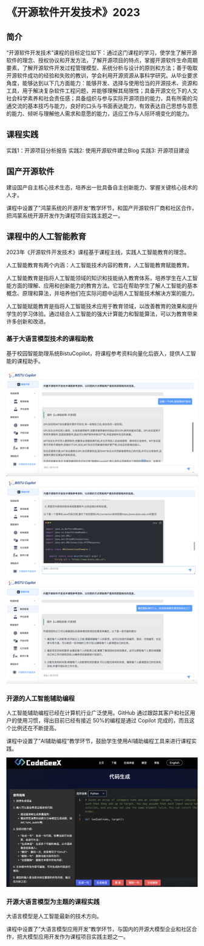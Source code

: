 # 《开源软件开发技术》2023

## 简介
“开源软件开发技术”课程的目标定位如下：通过这门课程的学习，使学生了解开源软件的理念、授权协议和开发方法，了解开源项目的特点，掌握开源软件生命周期要素，了解开源软件开发过程管理模型、系统分析与设计的原则和方法；善于吸取开源软件成功的经验和失败的教训，学会利用开源资源从事科学研究。从毕业要求角度，能够达到以下几方面能力：能够开发、选择与使用恰当的开源技术、资源和工具，用于解决复杂软件工程问题，并能够理解其局限性；具备开源文化下的人文社会科学素养和社会责任感；具备组织与参与实际开源项目的能力，具有所需的沟通交流的基本技巧与能力，良好的口头与书面表达能力，有效表达自己思想与意愿的能力、倾听与理解他人需求和意愿的能力，适应工作与人际环境变化的能力。

## 课程实践

实践1：开源项目分析报告
实践2: 使用开源软件建立Blog
实践3: 开源项目建设

## 国产开源软件

建设国产自主核心技术生态，培养出一批具备自主创新能力、掌握关键核心技术的人才。

课程中设置了”鸿蒙系统的开源开发“教学环节，和国产开源软件厂商和社区合作，把鸿蒙系统开源开发作为课程项目实践主题之一。


## 课程中的人工智能教育

2023年《开源软件开发技术》课程基于课程主线，实践人工智能教育的理念。

人工智能教育有两个内涵：人工智能技术内容的教育，人工智能教育赋能教育。

人工智能教育是指将人工智能领域的知识和技能纳入教育体系，培养学生在人工智能方面的理解、应用和创新能力的教育方法。它旨在帮助学生了解人工智能的基本概念、原理和算法，并培养他们在实际问题中运用人工智能技术解决方案的能力。

人工智能赋能教育是指将人工智能技术应用于教育领域，以改善教育的效果和提升学生的学习体验。通过结合人工智能的强大计算能力和智能算法，可以为教育带来许多创新和改进。


### 基于大语言模型技术的课程助教
基于校园智能助理系统BistuCopilot，将课程参考资料向量化后嵌入，提供人工智能的课程助手。

![BistuCopilot 开源课助手](https://github.com/Bistu-OSSDT-2023/README/blob/main/BistuCopilot-OSSDT1.png)
![BistuCopilot 开源课助手](https://github.com/Bistu-OSSDT-2023/README/blob/main/BistuCopilot-OSSDT2.png)
![BistuCopilot 开源课助手](https://github.com/Bistu-OSSDT-2023/README/blob/main/BistuCopilot-OSSDT3.png)


### 开源的人工智能辅助编程

人工智能辅助编程已经在计算机行业广泛使用。GitHub 通过跟踪其客户和社区用户的使用习惯，得出目前已经有接近 50%的编程是通过 Copilot 完成的，而且这个比例还在不断提高。

课程中设置了”AI辅助编程“教学环节，鼓励学生使用AI辅助编程工具来进行课程实践。

![OSSDT2023 AI辅助编程](https://github.com/Bistu-OSSDT-2023/README/blob/main/CodeGeeX.png)


### 开源大语言模型为主题的课程实践

大语言模型是人工智能最新的技术方向。

课程中设置了”大语言模型应用开发“教学环节，与国内的开源大模型企业和社区合作，把大模型应用开发作为课程项目实践主题之一。


